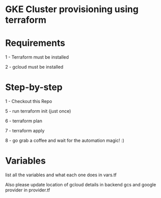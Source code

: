 # GKE Cluster provisioning using terraform


# Requirements

1 - Terraform must be installed

2 - gcloud must be installed


# Step-by-step

1 - Checkout this Repo

5 - run terraform init (just once)

6 - terraform plan

7 - terraform apply

8 - go grab a coffee and wait for the automation magic! :)

# Variables

 list all the variables and what each one does in vars.tf

 Also please update location of gcloud details in  backend gcs and google provider in provider.tf
